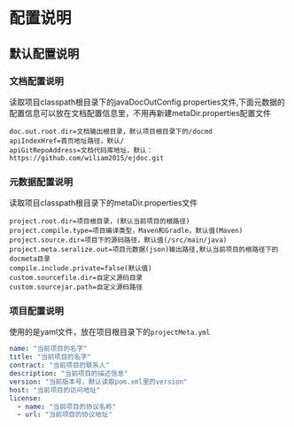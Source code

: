 # 配置说明

## 默认配置说明


### 文档配置说明
读取项目classpath根目录下的javaDocOutConfig.properties文件,下面元数据的配置信息可以放在文档配置信息里，不用再新建metaDir.properties配置文件
```properties
doc.out.root.dir=文档输出根目录，默认项目根目录下的/docmd
apiIndexHref=首页地址路径，默认/
apiGitRepoAddress=文档代码库地址，默认：https://github.com/wiliam2015/ejdoc.git
```

### 元数据配置说明
读取项目classpath根目录下的metaDir.properties文件
```properties
project.root.dir=项目根目录，(默认当前项目的根路径)
project.compile.type=项目编译类型，Maven和Gradle，默认值(Maven)
project.source.dir=项目下的源码路径，默认值(/src/main/java)
project.meta.seralize.out=项目元数据(json)输出路径,默认当前项目的根路径下的docmeta目录
compile.include.private=false(默认值)
custom.sourcefile.dir=自定义源码目录
custom.sourcejar.path=自定义源码路径
```

### 项目配置说明
使用的是yaml文件，放在项目根目录下的`projectMeta.yml`
```yaml
name: "当前项目的名字"
title: "当前项目的名字"
contract: "当前项目的联系人"
description: "当前项目的描述信息"
version: "当前版本号，默认读取pom.xml里的version"
host: "当前项目的访问地址"
license:
  - name: "当前项目的协议名称"
  - url: "当前项目的协议地址"

```